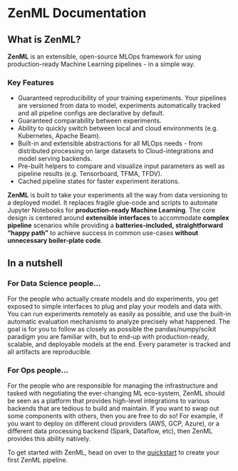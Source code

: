 # ZenML Documentation

## What is ZenML?

**ZenML** is an extensible, open-source MLOps framework for using production-ready Machine Learning pipelines - in a simple way. 

### Key Features

* Guaranteed reproducibility of your training experiments. Your pipelines are versioned from data to model, experiments automatically tracked and all pipeline configs are declarative by default.
* Guaranteed comparability between experiments.
* Ability to quickly switch between local and cloud environments \(e.g. Kubernetes, Apache Beam\).
* Built-in and extensible abstractions for all MLOps needs - from distributed processing on large datasets to Cloud-integrations and model serving backends.
* Pre-built helpers to compare and visualize input parameters as well as pipeline results \(e.g. Tensorboard, TFMA, TFDV\).
* Cached pipeline states for faster experiment iterations.

**ZenML** is built to take your experiments all the way from data versioning to a deployed model. It replaces fragile glue-code and scripts to automate Jupyter Notebooks for **production-ready Machine Learning**. The core design is centered around **extensible interfaces** to accommodate **complex pipeline** scenarios while providing a **batteries-included, straightforward “happy path”** to achieve success in common use-cases **without unnecessary boiler-plate code**. 

## In a nutshell

### For Data Science people...

For the people who actually create models and do experiments, you get exposed to simple interfaces to plug and play your models and data with. You can run experiments remotely as easily as possible, and use the built-in automatic evaluation mechanisms to analyze precisely what happened. The goal is for you to follow as closely as possible the pandas/numpy/scikit paradigm you are familiar with, but to end-up with production-ready, scalable, and deployable models at the end. Every parameter is tracked and all artifacts are reproducible.

### For Ops people...

For the people who are responsible for managing the infrastructure and tasked with negotiating the ever-changing ML eco-system, ZenML should be seen as a platform that provides high-level integrations to various backends that are tedious to build and maintain. If you want to swap out some components with others, then you are free to do so! For example, if you want to deploy on different cloud providers \(AWS, GCP, Azure\), or a different data processing backend \(Spark, Dataflow, etc\), then ZenML provides this ability natively.

To get started with ZenML, head on over to the [quickstart](getting-started/quickstart.md) to create your first ZenML pipeline.

